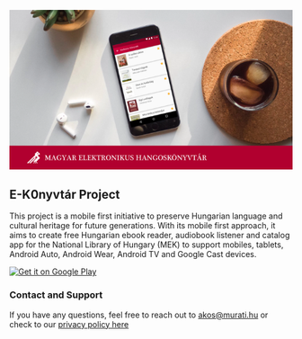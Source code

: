 ![Audiobook Player](./images/audiobook.png)

## E-K0nyvtár Project
This project is a mobile first initiative to preserve Hungarian language
and cultural heritage for future generations. With its mobile first approach,
it aims to create free Hungarian ebook reader, audiobook listener and catalog
app for the National Library of Hungary (MEK) to support mobiles, tablets,
Android Auto, Android Wear, Android TV and Google Cast devices.

<a href='https://play.google.com/store/apps/details?id=com.murati.oszk.audiobook&pcampaignid=MKT-Other-global-all-co-prtnr-py-PartBadge-Mar2515-1'><img alt='Get it on Google Play' src='https://play.google.com/intl/en_us/badges/images/generic/en_badge_web_generic.png'/></a>


### Contact and Support
If you have any questions, feel free to reach out to akos@murati.hu or check to our [privacy policy here](./audiobook-privacy_policy.md)
